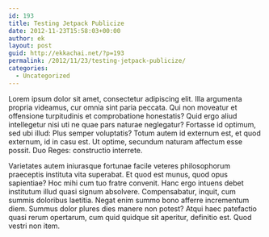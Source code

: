 ```yaml
---
id: 193
title: Testing Jetpack Publicize
date: 2012-11-23T15:58:03+00:00
author: ek
layout: post
guid: http://ekkachai.net/?p=193
permalink: /2012/11/23/testing-jetpack-publicize/
categories:
  - Uncategorized
---
```

Lorem ipsum dolor sit amet, consectetur adipiscing elit. Illa argumenta propria videamus, cur omnia sint paria peccata. Qui non moveatur et offensione turpitudinis et comprobatione honestatis? Quid ergo aliud intellegetur nisi uti ne quae pars naturae neglegatur? Fortasse id optimum, sed ubi illud: Plus semper voluptatis? Totum autem id externum est, et quod externum, id in casu est. Ut optime, secundum naturam affectum esse possit. Duo Reges: constructio interrete.

Varietates autem iniurasque fortunae facile veteres philosophorum praeceptis instituta vita superabat. Et quod est munus, quod opus sapientiae? Hoc mihi cum tuo fratre convenit. Hanc ergo intuens debet institutum illud quasi signum absolvere. Compensabatur, inquit, cum summis doloribus laetitia. Negat enim summo bono afferre incrementum diem. Summus dolor plures dies manere non potest? Atqui haec patefactio quasi rerum opertarum, cum quid quidque sit aperitur, definitio est. Quod vestri non item.